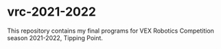 # vrc-2021-2022
This repository contains my final programs for VEX Robotics Competition season 2021-2022, Tipping Point.

